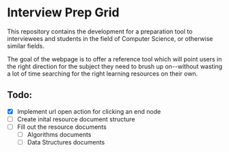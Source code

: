 # Interview Prep Grid
This repository contains the development for a preparation tool 
to interviewees and students in the field of Computer Science, 
or otherwise similar fields. 

The goal of the webpage is to offer a reference tool which will 
point users in the right direction for the subject they need 
to brush up on--without wasting a lot of time searching for 
the right learning resources on their own.

## Todo:
* [X] Implement url open action for clicking an end node
* [ ] Create inital resource document structure
* [ ] Fill out the resource documents
    * [ ] Algorithms documents
    * [ ] Data Structures documents